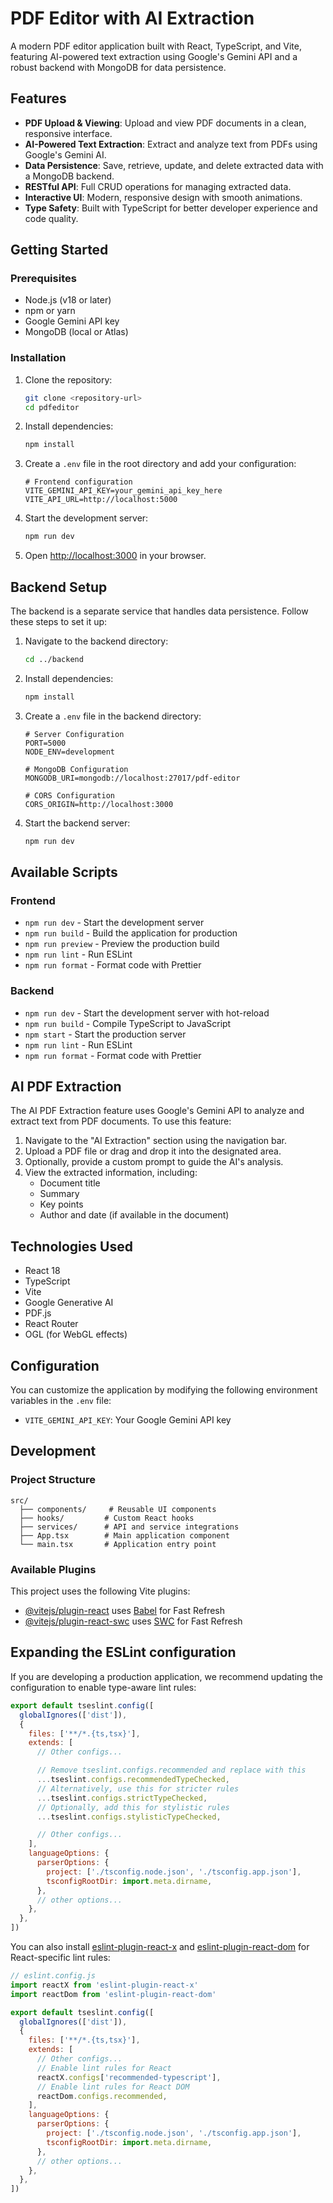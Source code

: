 # PDF Editor with AI Extraction

A modern PDF editor application built with React, TypeScript, and Vite, featuring AI-powered text extraction using Google's Gemini API and a robust backend with MongoDB for data persistence.

## Features

- **PDF Upload & Viewing**: Upload and view PDF documents in a clean, responsive interface.
- **AI-Powered Text Extraction**: Extract and analyze text from PDFs using Google's Gemini AI.
- **Data Persistence**: Save, retrieve, update, and delete extracted data with a MongoDB backend.
- **RESTful API**: Full CRUD operations for managing extracted data.
- **Interactive UI**: Modern, responsive design with smooth animations.
- **Type Safety**: Built with TypeScript for better developer experience and code quality.

## Getting Started

### Prerequisites

- Node.js (v18 or later)
- npm or yarn
- Google Gemini API key
- MongoDB (local or Atlas)

### Installation

1. Clone the repository:
   ```bash
   git clone <repository-url>
   cd pdfeditor
   ```

2. Install dependencies:
   ```bash
   npm install
   ```

3. Create a `.env` file in the root directory and add your configuration:
   ```
   # Frontend configuration
   VITE_GEMINI_API_KEY=your_gemini_api_key_here
   VITE_API_URL=http://localhost:5000
   ```

4. Start the development server:
   ```bash
   npm run dev
   ```

5. Open [http://localhost:3000](http://localhost:3000) in your browser.

## Backend Setup

The backend is a separate service that handles data persistence. Follow these steps to set it up:

1. Navigate to the backend directory:
   ```bash
   cd ../backend
   ```

2. Install dependencies:
   ```bash
   npm install
   ```

3. Create a `.env` file in the backend directory:
   ```
   # Server Configuration
   PORT=5000
   NODE_ENV=development
   
   # MongoDB Configuration
   MONGODB_URI=mongodb://localhost:27017/pdf-editor
   
   # CORS Configuration
   CORS_ORIGIN=http://localhost:3000
   ```

4. Start the backend server:
   ```bash
   npm run dev
   ```

## Available Scripts

### Frontend
- `npm run dev` - Start the development server
- `npm run build` - Build the application for production
- `npm run preview` - Preview the production build
- `npm run lint` - Run ESLint
- `npm run format` - Format code with Prettier

### Backend
- `npm run dev` - Start the development server with hot-reload
- `npm run build` - Compile TypeScript to JavaScript
- `npm start` - Start the production server
- `npm run lint` - Run ESLint
- `npm run format` - Format code with Prettier

## AI PDF Extraction

The AI PDF Extraction feature uses Google's Gemini API to analyze and extract text from PDF documents. To use this feature:

1. Navigate to the "AI Extraction" section using the navigation bar.
2. Upload a PDF file or drag and drop it into the designated area.
3. Optionally, provide a custom prompt to guide the AI's analysis.
4. View the extracted information, including:
   - Document title
   - Summary
   - Key points
   - Author and date (if available in the document)

## Technologies Used

- React 18
- TypeScript
- Vite
- Google Generative AI
- PDF.js
- React Router
- OGL (for WebGL effects)

## Configuration

You can customize the application by modifying the following environment variables in the `.env` file:

- `VITE_GEMINI_API_KEY`: Your Google Gemini API key

## Development

### Project Structure

```
src/
  ├── components/     # Reusable UI components
  ├── hooks/         # Custom React hooks
  ├── services/      # API and service integrations
  ├── App.tsx        # Main application component
  └── main.tsx       # Application entry point
```

### Available Plugins

This project uses the following Vite plugins:

- [@vitejs/plugin-react](https://github.com/vitejs/vite-plugin-react/blob/main/packages/plugin-react) uses [Babel](https://babeljs.io/) for Fast Refresh
- [@vitejs/plugin-react-swc](https://github.com/vitejs/vite-plugin-react/blob/main/packages/plugin-react-swc) uses [SWC](https://swc.rs/) for Fast Refresh

## Expanding the ESLint configuration

If you are developing a production application, we recommend updating the configuration to enable type-aware lint rules:

```js
export default tseslint.config([
  globalIgnores(['dist']),
  {
    files: ['**/*.{ts,tsx}'],
    extends: [
      // Other configs...

      // Remove tseslint.configs.recommended and replace with this
      ...tseslint.configs.recommendedTypeChecked,
      // Alternatively, use this for stricter rules
      ...tseslint.configs.strictTypeChecked,
      // Optionally, add this for stylistic rules
      ...tseslint.configs.stylisticTypeChecked,

      // Other configs...
    ],
    languageOptions: {
      parserOptions: {
        project: ['./tsconfig.node.json', './tsconfig.app.json'],
        tsconfigRootDir: import.meta.dirname,
      },
      // other options...
    },
  },
])
```

You can also install [eslint-plugin-react-x](https://github.com/Rel1cx/eslint-react/tree/main/packages/plugins/eslint-plugin-react-x) and [eslint-plugin-react-dom](https://github.com/Rel1cx/eslint-react/tree/main/packages/plugins/eslint-plugin-react-dom) for React-specific lint rules:

```js
// eslint.config.js
import reactX from 'eslint-plugin-react-x'
import reactDom from 'eslint-plugin-react-dom'

export default tseslint.config([
  globalIgnores(['dist']),
  {
    files: ['**/*.{ts,tsx}'],
    extends: [
      // Other configs...
      // Enable lint rules for React
      reactX.configs['recommended-typescript'],
      // Enable lint rules for React DOM
      reactDom.configs.recommended,
    ],
    languageOptions: {
      parserOptions: {
        project: ['./tsconfig.node.json', './tsconfig.app.json'],
        tsconfigRootDir: import.meta.dirname,
      },
      // other options...
    },
  },
])
```
